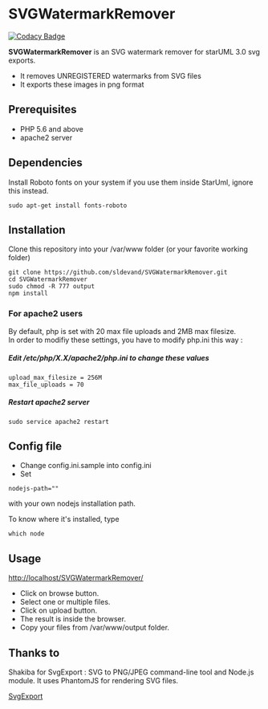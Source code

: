 SVGWatermarkRemover
=====
[![Codacy Badge](https://api.codacy.com/project/badge/Grade/69a41c4ac71d4041bc03ccc1090a5cfd)](https://www.codacy.com/app/sldevand/SVGWatermarkRemover?utm_source=github.com&amp;utm_medium=referral&amp;utm_content=sldevand/SVGWatermarkRemover&amp;utm_campaign=Badge_Grade)

**SVGWatermarkRemover** is an SVG watermark remover for starUML 3.0 svg exports.
*  It removes UNREGISTERED watermarks from SVG files
*  It exports these images in png format

## Prerequisites
*  PHP 5.6 and above
*  apache2 server

## Dependencies

Install Roboto fonts on your system if you use them inside StarUml, ignore this instead.
```
sudo apt-get install fonts-roboto   
```

## Installation
Clone this repository into your /var/www folder (or your favorite working folder)
```
git clone https://github.com/sldevand/SVGWatermarkRemover.git
cd SVGWatermarkRemover
sudo chmod -R 777 output
npm install
```

### For apache2 users
By default, php is set with 20 max file uploads and 2MB max filesize.
<br>
In order to modifiy these settings, you have to modify php.ini this way :

##### Edit /etc/php/X.X/apache2/php.ini to change these values
```
upload_max_filesize = 256M
max_file_uploads = 70
```
##### Restart apache2 server
```
sudo service apache2 restart
```

## Config file
*  Change config.ini.sample into config.ini
*  Set
```
nodejs-path=""
```
with your own nodejs installation path.

To know where it's installed, type
```
which node
```
## Usage
[http://localhost/SVGWatermarkRemover/](http://localhost/SVGWatermarkRemover/)

*  Click on browse button.
*  Select one or multiple files.
*  Click on upload button.
*  The result is inside the browser.
*  Copy your files from /var/www/output folder.

## Thanks to 
Shakiba for SvgExport : SVG to PNG/JPEG command-line tool and Node.js module.
It uses PhantomJS for rendering SVG files.

[SvgExport](https://github.com/shakiba/svgexport)